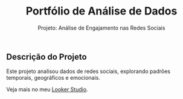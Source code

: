 <!DOCTYPE html>
<html lang="pt-br">
<head>
  <meta charset="UTF-8">
  <meta name="viewport" content="width=device-width, initial-scale=1.0">
  <title>Meu Portfólio - Análise de Dados</title>
</head>
<body>
  <header>
    <h1>Portfólio de Análise de Dados</h1>
    <p>Projeto: Análise de Engajamento nas Redes Sociais</p>
  </header>

  <section>
    <h2>Descrição do Projeto</h2>
    <p>Este projeto analisou dados de redes sociais, explorando padrões temporais, geográficos e emocionais.</p>
  </section>

 

  <footer>
    <p>Veja mais no meu <a href="(https://lookerstudio.google.com/reporting/22e88c0c-e40a-4b46-9b05-ff2a40f275f7)">Looker Studio</a>.</p>
  </footer>
</body>
</html>
